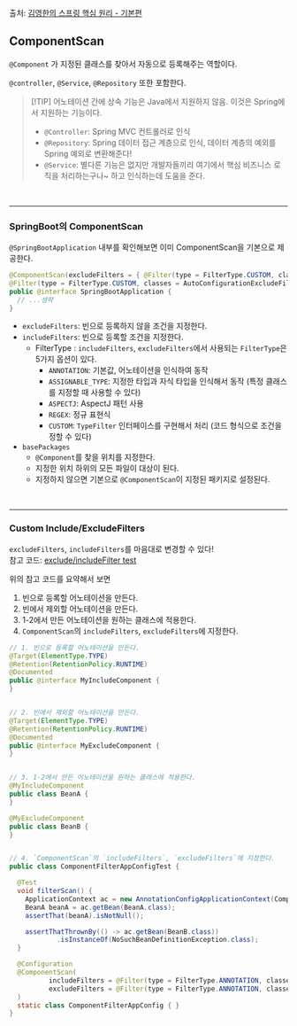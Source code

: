 출처: [김영한의 스프링 핵심 원리 - 기본편](https://www.inflearn.com/course/스프링-핵심-원리-기본편)

ComponentScan
---

`@Component` 가 지정된 클래스를 찾아서 자동으로 등록해주는 역할이다.

`@controller`, `@Service`, `@Repository` 또한 포함한다. <br />

> [!TIP] 어노테이션 간에 상속 기능은 Java에서 지원하지 않음. 이것은 Spring에서 지원하는 기능이다.
> - `@Controller`: Spring MVC 컨트롤러로 인식
> - `@Repository`: Spring 데이터 접근 계층으로 인식, 데이터 계층의 예외를 Spring 예외로 변환해준다!
> - `@Service`: 별다른 기능은 없지만 개발자들끼리 여기에서 핵심 비즈니스 로직을 처리하는구나~ 하고 인식하는데 도움을 준다.

<br />

---
### SpringBoot의 ComponentScan

`@SpringBootApplication` 내부를 확인해보면 이미 ComponentScan을 기본으로 제공한다.

```java
@ComponentScan(excludeFilters = { @Filter(type = FilterType.CUSTOM, classes = TypeExcludeFilter.class),
@Filter(type = FilterType.CUSTOM, classes = AutoConfigurationExcludeFilter.class) })
public @interface SpringBootApplication {
  // ...생략
}
```

- `excludeFilters`: 빈으로 등록하지 않을 조건을 지정한다.
- `includeFilters`: 빈으로 등록할 조건을 지정한다.
  - FilterType : `includeFilters`, `excludeFilters`에서 사용되는 `FilterType`은 5가지 옵션이 있다.
    - `ANNOTATION`: 기본값, 어노테이션을 인식하여 동작
    - `ASSIGNABLE_TYPE`: 지정한 타입과 자식 타입을 인식해서 동작 (특정 클래스를 지정할 때 사용할 수 있다)
    - `ASPECTJ`: AspectJ 패턴 사용
    - `REGEX`: 정규 표현식
    - `CUSTOM`: `TypeFilter` 인터페이스를 구현해서 처리 (코드 형식으로 조건을 정할 수 있다)
- `basePackages`
  - `@Component`를 찾을 위치를 지정한다. 
  - 지정한 위치 하위의 모든 파일이 대상이 된다.
  - 지정하지 않으면 기본으로 `@ComponentScan`이 지정된 패키지로 설정된다.

<br />

---
### Custom Include/ExcludeFilters
`excludeFilters`, `includeFilters`를 마음대로 변경할 수 있다! <br />
참고 코드: [exclude/includeFilter test](..%2Fsrc%2Ftest%2Fjava%2Fhello%2Fcore%2Fscan%2Ffilter)

위의 참고 코드를 요약해서 보면
1. 빈으로 등록할 어노테이션을 만든다.
2. 빈에서 제외할 어노테이션을 만든다.
3. 1-2에서 만든 어노테이션을 원하는 클래스에 적용한다.
4. `ComponentScan`의 `includeFilters`, `excludeFilters`에 지정한다.


```java
// 1. 빈으로 등록할 어노테이션을 만든다.
@Target(ElementType.TYPE)
@Retention(RetentionPolicy.RUNTIME)
@Documented
public @interface MyIncludeComponent {
}


// 2. 빈에서 제외할 어노테이션을 만든다.
@Target(ElementType.TYPE)
@Retention(RetentionPolicy.RUNTIME)
@Documented
public @interface MyExcludeComponent {
}


// 3. 1-2에서 만든 어노테이션을 원하는 클래스에 적용한다.
@MyIncludeComponent
public class BeanA {
}

@MyExcludeComponent
public class BeanB {
}


// 4. `ComponentScan`의 `includeFilters`, `excludeFilters`에 지정한다.
public class ComponentFilterAppConfigTest {

  @Test
  void filterScan() {
    ApplicationContext ac = new AnnotationConfigApplicationContext(ComponentFilterAppConfig.class);
    BeanA beanA = ac.getBean(BeanA.class);
    assertThat(beanA).isNotNull();

    assertThatThrownBy(() -> ac.getBean(BeanB.class))
            .isInstanceOf(NoSuchBeanDefinitionException.class);
  }

  @Configuration
  @ComponentScan(
          includeFilters = @Filter(type = FilterType.ANNOTATION, classes = MyIncludeComponent.class),
          excludeFilters = @Filter(type = FilterType.ANNOTATION, classes = MyExcludeComponent.class)
  )
  static class ComponentFilterAppConfig { }
}
```







